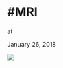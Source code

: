 # #MRI









at

January 26, 2018















![](Screenshot%2Bfrom%2B2018-01-26%2B08-37-58.png)
